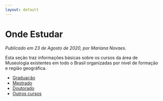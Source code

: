 ```yaml
---
layout: default
---
```


# Onde Estudar

_Publicado em 23 de Agosto de 2020, por Mariana Novaes._

Esta seção traz informações básicas sobre os cursos da área de Museologia existentes em todo o Brasil organizadas por nível de formação e região geográfica.

- [Graduação](/rascunho_graduacao)
- [Mestrado](/rascunho_mestrado)
- [Doutorado](/rascunho_doutorado)
- [Outros cursos](/rascunho_outroscursos)
